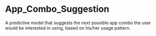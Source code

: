 # App_Combo_Suggestion
A predictive model that suggests the next possible app combo the user would be interested in using, based on his/her usage pattern.
